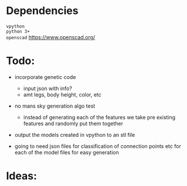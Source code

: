 # Dependencies
`vpython`  
`python 3+`  
`openscad` https://www.openscad.org/

# Todo:
- incorporate genetic code  
  - input json with info?
  - amt legs, body height, color, etc  
- no mans sky generation algo test  
  - instead of generating each of the features we take pre existing features and randomly put them together

- output the models created in vpython to an stl file
- going to need json files for classification of connection points etc for each of the model files for easy generation

# Ideas:
